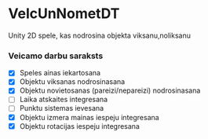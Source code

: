 # VelcUnNometDT
Unity 2D spele, kas nodrosina objekta viksanu,noliksanu

### Veicamo darbu saraksts
- [x] Speles ainas iekartosana
- [x] Objektu viksanas nodrosinasana
- [x] Objektu novietosanas (pareizi/nepareizi) nodrosinasana
- [ ] Laika atskaites integresana
- [ ] Punktu sistemas ievesana
- [x] Objektu izmera mainas iespeju integresana
- [x] Objektu rotacijas iespeju integresana
